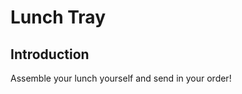Lunch Tray
==================================

Introduction
------------

Assemble your lunch yourself and send in your order!
